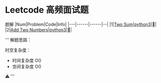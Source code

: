# Leetcode 高频面试题

题解
|Num|Problem|Code|Info|
|---|------|------|--|
|1|[Two Sum](https://leetcode.com/problems/two-sum/)|[python3](twoSum.py)|🌟|
|2|[Add Two Numbers](https://leetcode.com/problems/add-two-numbers/)|[python3](addTwoNumbers.py)|🌟|



'''
解题思路：

时空复杂度：
- 时间复杂度 O()
- 空间复杂度 O()

⚠️
'''